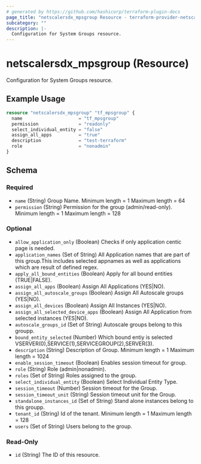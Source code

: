```yaml
---
# generated by https://github.com/hashicorp/terraform-plugin-docs
page_title: "netscalersdx_mpsgroup Resource - terraform-provider-netscalersdx"
subcategory: ""
description: |-
  Configuration for System Groups resource.
---
```


# netscalersdx_mpsgroup (Resource)

Configuration for System Groups resource.

## Example Usage

```terraform
resource "netscalersdx_mpsgroup" "tf_mpsgroup" {
  name                     = "tf_mpsgroup"
  permission               = "readonly"
  select_individual_entity = "false"
  assign_all_apps          = "true"
  description              = "test-terraform"
  role                     = "nonadmin"
}
```

<!-- schema generated by tfplugindocs -->
## Schema

### Required

- `name` (String) Group Name. Minimum length =  1 Maximum length =  64
- `permission` (String) Permission for the group (admin/read-only). Minimum length =  1 Maximum length =  128

### Optional

- `allow_application_only` (Boolean) Checks if only application centic page is needed.
- `application_names` (Set of String) All Application names that are part of this group.This includes selected appnames as well as applications which are result of defined regex.
- `apply_all_bound_entities` (Boolean) Apply for all bound entities (TRUE|FALSE).
- `assign_all_apps` (Boolean) Assign All Applications (YES|NO).
- `assign_all_autoscale_groups` (Boolean) Assign All Autoscale groups (YES|NO).
- `assign_all_devices` (Boolean) Assign All Instances (YES|NO).
- `assign_all_selected_device_apps` (Boolean) Assign All Application from selected instances (YES|NO).
- `autoscale_groups_id` (Set of String) Autoscale groups belong to this groupp.
- `bound_entity_selected` (Number) Which bound entiy is selected VSERVER(0),SERVICE(1),SERVICEGROUP(2),SERVER(3).
- `description` (String) Description of Group. Minimum length =  1 Maximum length =  1024
- `enable_session_timeout` (Boolean) Enables session timeout for group.
- `role` (String) Role (admin|nonadmin).
- `roles` (Set of String) Roles assigned to the group.
- `select_individual_entity` (Boolean) Select Individual Entity Type.
- `session_timeout` (Number) Session timeout for the Group.
- `session_timeout_unit` (String) Session timeout unit for the Group.
- `standalone_instances_id` (Set of String) Stand alone instances belong to this groupp.
- `tenant_id` (String) Id of the tenant. Minimum length =  1 Maximum length =  128
- `users` (Set of String) Users belong to the group.

### Read-Only

- `id` (String) The ID of this resource.
